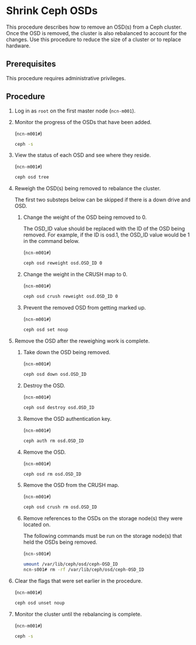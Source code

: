 # Shrink Ceph OSDs

This procedure describes how to remove an OSD\(s\) from a Ceph cluster. Once the OSD is removed, the cluster is also rebalanced to account for the changes. Use this procedure to reduce the size of a cluster or to replace hardware.

## Prerequisites

This procedure requires administrative privileges.

## Procedure

1. Log in as `root` on the first master node \(`ncn-m001`\).

1. Monitor the progress of the OSDs that have been added.

    (`ncn-m001#`)
    ```bash
    ceph -s
    ```

1. View the status of each OSD and see where they reside.

    (`ncn-m001#`)
    ```bash
    ceph osd tree
    ```

1. Reweigh the OSD\(s\) being removed to rebalance the cluster.

    The first two substeps below can be skipped if there is a down drive and OSD.

    1. Change the weight of the OSD being removed to 0.

        The OSD\_ID value should be replaced with the ID of the OSD being removed. For example, if the ID is osd.1, the OSD\_ID value would be 1 in the command below.

        (`ncn-m001#`)
        ```bash
        ceph osd reweight osd.OSD_ID 0
        ```

    1. Change the weight in the CRUSH map to 0.

        (`ncn-m001#`)
        ```bash
        ceph osd crush reweight osd.OSD_ID 0
        ```

    1. Prevent the removed OSD from getting marked up.

        (`ncn-m001#`)
        ```bash
        ceph osd set noup
        ```

1. Remove the OSD after the reweighing work is complete.

    1. Take down the OSD being removed.

        (`ncn-m001#`)
        ```bash
        ceph osd down osd.OSD_ID
        ```

    1. Destroy the OSD.

        (`ncn-m001#`)
        ```bash
        ceph osd destroy osd.OSD_ID
        ```

    1. Remove the OSD authentication key.

        (`ncn-m001#`)
        ```bash
        ceph auth rm osd.OSD_ID
        ```

    1. Remove the OSD.

        (`ncn-m001#`)
        ```bash
        ceph osd rm osd.OSD_ID
        ```

    1. Remove the OSD from the CRUSH map.

        (`ncn-m001#`)
        ```bash
        ceph osd crush rm osd.OSD_ID
        ```

    1. Remove references to the OSDs on the storage node\(s\) they were located on.

        The following commands must be run on the storage node\(s\) that held the OSDs being removed.

        (`ncn-s001#`)
        ```bash
        umount /var/lib/ceph/osd/ceph-OSD_ID
        ncn-s001# rm -rf /var/lib/ceph/osd/ceph-OSD_ID
        ```

1. Clear the flags that were set earlier in the procedure.

    (`ncn-m001#`)
    ```bash
    ceph osd unset noup
    ```

1. Monitor the cluster until the rebalancing is complete.

    (`ncn-m001#`)
    ```bash
    ceph -s
    ```

